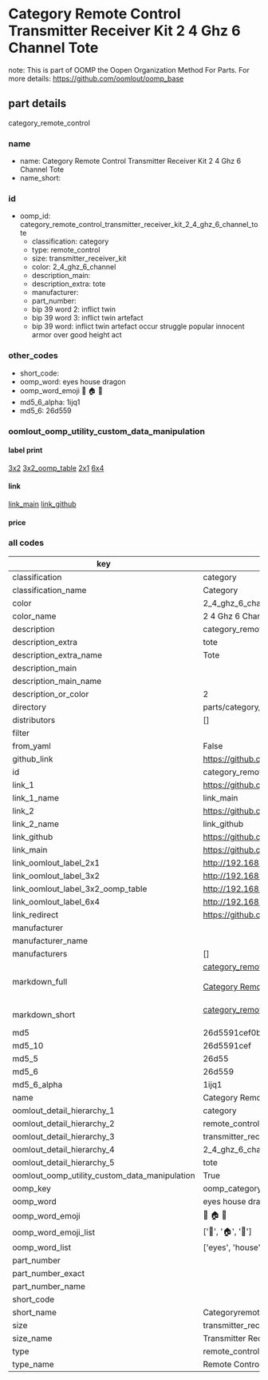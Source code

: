# Category Remote Control Transmitter Receiver Kit 2 4 Ghz 6 Channel Tote  

note: This is part of OOMP the Oopen Organization Method For Parts. For more details: https://github.com/oomlout/oomp_base

##  part details
  



category_remote_control



### name
* name: Category Remote Control Transmitter Receiver Kit 2 4 Ghz 6 Channel Tote
* name_short: 
### id
* oomp_id: category_remote_control_transmitter_receiver_kit_2_4_ghz_6_channel_tote
  * classification: category
  * type: remote_control
  * size: transmitter_receiver_kit
  * color: 2_4_ghz_6_channel
  * description_main: 
  * description_extra: tote
  * manufacturer: 
  * part_number: 
  * bip 39 word 2: inflict twin
  * bip 39 word 3: inflict twin artefact
  * bip 39 word: inflict twin artefact occur struggle popular innocent armor over good height act

### other_codes
* short_code: 
* oomp_word: eyes house dragon
* oomp_word_emoji :eyes: :house: :dragon:
* md5_6_alpha: 1ijq1
* md5_6: 26d559






### oomlout_oomp_utility_custom_data_manipulation
#### label print
[3x2](http://192.168.1.245:1112/?label=oomp%201ijq1)
[3x2_oomp_table](http://192.168.1.108:1112/?label=oomp%201ijq1)
[2x1](http://192.168.1.242:1112/?label=oomp%201ijq1)
[6x4](http://192.168.1.55:1112/?label=oomp%201ijq1)    

#### link

[link_main](https://github.com/oomlout/oomlout_oomp_version_1_messy/tree/main/parts/category_remote_control_transmitter_receiver_kit_2_4_ghz_6_channel_tote) [link_github](https://github.com/oomlout/oomlout_oomp_version_1_messy/tree/main/parts/category_remote_control_transmitter_receiver_kit_2_4_ghz_6_channel_tote)                             

#### price







### all codes 
| key | value |  
| --- | --- |  
| classification | category |  
| classification_name | Category |  
| color | 2_4_ghz_6_channel |  
| color_name | 2 4 Ghz 6 Channel |  
| description | category_remote_control |  
| description_extra | tote |  
| description_extra_name | Tote |  
| description_main |  |  
| description_main_name |  |  
| description_or_color | 2  |  
| directory | parts/category_remote_control_transmitter_receiver_kit_2_4_ghz_6_channel_tote |  
| distributors | [] |  
| filter |  |  
| from_yaml | False |  
| github_link | https://github.com/oomlout/oomlout_oomp_part_src/tree/main/parts/category_remote_control_transmitter_receiver_kit_2_4_ghz_6_channel_tote |  
| id | category_remote_control_transmitter_receiver_kit_2_4_ghz_6_channel_tote |  
| link_1 | https://github.com/oomlout/oomlout_oomp_version_1_messy/tree/main/parts/category_remote_control_transmitter_receiver_kit_2_4_ghz_6_channel_tote |  
| link_1_name | link_main |  
| link_2 | https://github.com/oomlout/oomlout_oomp_version_1_messy/tree/main/parts/category_remote_control_transmitter_receiver_kit_2_4_ghz_6_channel_tote |  
| link_2_name | link_github |  
| link_github | https://github.com/oomlout/oomlout_oomp_version_1_messy/tree/main/parts/category_remote_control_transmitter_receiver_kit_2_4_ghz_6_channel_tote |  
| link_main | https://github.com/oomlout/oomlout_oomp_version_1_messy/tree/main/parts/category_remote_control_transmitter_receiver_kit_2_4_ghz_6_channel_tote |  
| link_oomlout_label_2x1 | http://192.168.1.242:1112/?label=oomp%201ijq1 |  
| link_oomlout_label_3x2 | http://192.168.1.245:1112/?label=oomp%201ijq1 |  
| link_oomlout_label_3x2_oomp_table | http://192.168.1.108:1112/?label=oomp%201ijq1 |  
| link_oomlout_label_6x4 | http://192.168.1.55:1112/?label=oomp%201ijq1 |  
| link_redirect | https://github.com/oomlout/oomlout_oomp_version_1_messy/tree/main/parts/category_remote_control_transmitter_receiver_kit_2_4_ghz_6_channel_tote |  
| manufacturer |  |  
| manufacturer_name |  |  
| manufacturers | [] |  
| markdown_full | [category_remote_control_transmitter_receiver_kit_2_4_ghz_6_channel_tote](none)<br>[](none)<br>[Category Remote Control Transmitter Receiver Kit 2 4 Ghz 6 Channel Tote](none)<br><br> |  
| markdown_short | [category_remote_control_transmitter_receiver_kit_2_4_ghz_6_channel_tote](none)<br><br> |  
| md5 | 26d5591cef0bee92a0eba98c19fadb9b |  
| md5_10 | 26d5591cef |  
| md5_5 | 26d55 |  
| md5_6 | 26d559 |  
| md5_6_alpha | 1ijq1 |  
| name | Category Remote Control Transmitter Receiver Kit 2 4 Ghz 6 Channel Tote |  
| oomlout_detail_hierarchy_1 | category |  
| oomlout_detail_hierarchy_2 | remote_control |  
| oomlout_detail_hierarchy_3 | transmitter_receiver_kit |  
| oomlout_detail_hierarchy_4 | 2_4_ghz_6_channel |  
| oomlout_detail_hierarchy_5 | tote |  
| oomlout_oomp_utility_custom_data_manipulation | True |  
| oomp_key | oomp_category_remote_control_transmitter_receiver_kit_2_4_ghz_6_channel_tote |  
| oomp_word | eyes house dragon |  
| oomp_word_emoji | :eyes: :house: :dragon: |  
| oomp_word_emoji_list | [':eyes:', ':house:', ':dragon:'] |  
| oomp_word_list | ['eyes', 'house', 'dragon'] |  
| part_number |  |  
| part_number_exact |  |  
| part_number_name |  |  
| short_code |  |  
| short_name | Categoryremotecontrol |  
| size | transmitter_receiver_kit |  
| size_name | Transmitter Receiver Kit |  
| type | remote_control |  
| type_name | Remote Control |  
